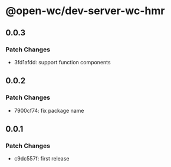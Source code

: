 # @open-wc/dev-server-wc-hmr

## 0.0.3

### Patch Changes

- 3fd1afdd: support function components

## 0.0.2

### Patch Changes

- 7900cf74: fix package name

## 0.0.1

### Patch Changes

- c9dc557f: first release
